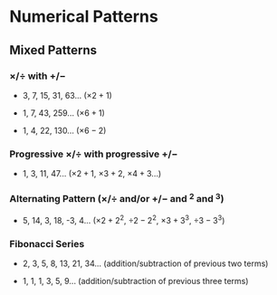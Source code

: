 # Numerical Patterns

## Mixed Patterns

### $\times$/$\div$ with $+$/$-$

- 3, 7, 15, 31, 63... ($\times{2} + 1$)

- 1, 7, 43, 259... ($\times{6} + 1$)

- 1, 4, 22, 130... ($\times{6} - 2$)

### Progressive $\times$/$\div$ with progressive $+$/$-$

- 1, 3, 11, 47... ($\times{2} + 1$, $\times{3} + 2$, $\times{4} + 3$...)

### Alternating Pattern ($\times$/$\div$ and/or $+$/$-$ and $^2$ and $^3$)

- 5, 14, 3, 18, -3, 4... ($\times{2} + 2^2$, $\div{2} - 2^2$, $\times{3} + 3^3$, $\div{3} - 3^3$)

### Fibonacci Series

- 2, 3, 5, 8, 13, 21, 34... (addition/subtraction of previous two terms)

- 1, 1, 1, 3, 5, 9... (addition/subtraction of previous three terms)
